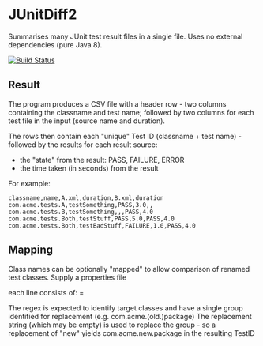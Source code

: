 # JUnitDiff2
Summarises many JUnit test result files in a single file.
Uses no external dependencies (pure Java 8).

[![Build Status](https://travis-ci.org/duckAsteroid/JUnitDiff2.svg?branch=master)](https://travis-ci.org/duckAsteroid/JUnitDiff2)

## Result
The program produces a CSV file with a header row - two columns containing the classname and test name; followed by two columns for each test file in the input (source name and duration).

The rows then contain each "unique" Test ID (classname + test name) - followed by the results for each result source:

* the "state" from the result: PASS, FAILURE, ERROR
* the time taken (in seconds) from the result

For example:

    classname,name,A.xml,duration,B.xml,duration
    com.acme.tests.A,testSomething,PASS,3.0,,
    com.acme.tests.B,testSomething,,,PASS,4.0
    com.acme.tests.Both,testStuff,PASS,5.0,PASS,4.0
    com.acme.tests.Both,testBadStuff,FAILURE,1.0,PASS,4.0

## Mapping
Class names can be optionally "mapped" to allow comparison of renamed test classes. Supply a properties file

each line consists of:
<regex>=<replacement>

The regex is expected to identify target classes and have a single group identified for replacement (e.g. com\.acme\.(old\.)package)
The replacement string (which may be empty) is used to replace the group - so a replacement of "new" yields com.acme.new.package in the resulting TestID

